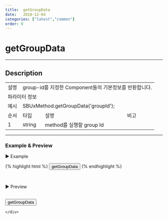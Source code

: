 ```yaml
---
title:  getGroupData
date:   2018-12-04
categories: ["latest","common"]
order: 0
---
```


getGroupData
===

---

## Description

<table style="width:100%">
    <colgroup>
        <col width="10%"/>
        <col width="15%"/>
        <col width="55%"/>
        <col width="20%"/>
    </colgroup>
    <tr>
        <td class="tdTitle tdBg">설명</td>
        <td colspan="3">group-id를 지정한 Component들의 기본정보를 반환합니다.</td>
    </tr>
    <tr>
        <td class="tdTitle tdCenter tdBg" colspan="4">파라미터 정보</td>
    </tr>
    <tr>
        <td class="tdTitle tdCenter tdBg">예시</td>
        <td colspan="3">SBUxMethod.getGroupData('groupId');</td>
    </tr>
    <tr>
        <td class="tdTitle tdCenter tdBg">순서</td>
        <td class="tdTitle tdCenter tdBg">타입</td>
        <td class="tdTitle tdCenter tdBg">설명</td>
        <td class="tdTitle tdCenter tdBg">비고</td>
    </tr>
    <tr>
        <td class="tdCenter">1</td>
        <td class="tdCenter">string</td>
        <td>method를 실행할 group Id</td>
        <td></td>
    </tr>
</table>

---
### Example & Preview

<sbux-tabs id="exTab1" name="exTab1" uitype="normal" title-target-id-array="exTab1_1" title-text-array="-">
</sbux-tabs>
<div class="tab-content">
    <div id="exTab1_1">

▶ Example

{% highlight html %}
<input type="button" value="getGroupData" onclick="alert(JSON.stringify(SBUxMethod.getGroupData('inputGroup')));">
<sbux-input id="sbIdx1" name="sbTagNm1" uitype="text" group-id="inputGroup"></sbux-input>
<sbux-input id="sbIdx2" name="sbTagNm2" uitype="text" group-id="inputGroup"></sbux-input>
<sbux-input id="sbIdx3" name="sbTagNm3" uitype="text" group-id="inputGroup"></sbux-input>
{% endhighlight %}

<br>

▶ Preview

<br>
<input type="button" value="getGroupData" onclick="alert(JSON.stringify(SBUxMethod.getGroupData('inputGroup')));">
<sbux-input id="sbIdx1" name="sbTagNm1" uitype="text" group-id="inputGroup"></sbux-input>
<sbux-input id="sbIdx2" name="sbTagNm2" uitype="text" group-id="inputGroup"></sbux-input>
<sbux-input id="sbIdx3" name="sbTagNm3" uitype="text" group-id="inputGroup"></sbux-input>

    </div>
</div>